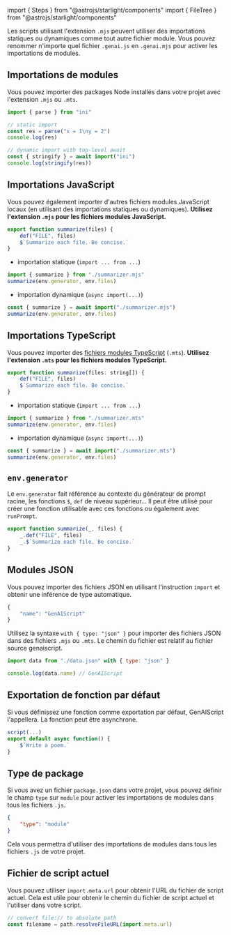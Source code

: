 import { Steps } from "@astrojs/starlight/components"
import { FileTree } from "@astrojs/starlight/components"

Les scripts utilisant l'extension `.mjs` peuvent utiliser des importations statiques ou dynamiques comme tout autre fichier module. Vous pouvez renommer n'importe quel fichier `.genai.js` en `.genai.mjs` pour activer les importations de modules.

## Importations de modules

Vous pouvez importer des packages Node installés dans votre projet avec l'extension `.mjs` ou `.mts`.

```js title="script.genai.mjs"
import { parse } from "ini"

// static import
const res = parse("x = 1\ny = 2")
console.log(res)

// dynamic import with top-level await
const { stringify } = await import("ini")
console.log(stringify(res))
```

## Importations JavaScript

Vous pouvez également importer d'autres fichiers modules JavaScript locaux (en utilisant des importations statiques ou dynamiques). **Utilisez l'extension `.mjs` pour les fichiers modules JavaScript.**

```js title="summarizer.mjs"
export function summarize(files) {
    def("FILE", files)
    $`Summarize each file. Be concise.`
}
```

* importation statique (`import ... from ...`)

```js
import { summarize } from "./summarizer.mjs"
summarize(env.generator, env.files)
```

* importation dynamique (`async import(...)`)

```js
const { summarize } = await import("./summarizer.mjs")
summarize(env.generator, env.files)
```

## Importations TypeScript

Vous pouvez importer des [fichiers modules TypeScript](../../../reference/reference/scripts/typescript/) (`.mts`). **Utilisez l'extension `.mts` pour les fichiers modules TypeScript.**

```js title="summarizer.mts"
export function summarize(files: string[]) {
    def("FILE", files)
    $`Summarize each file. Be concise.`
}
```

* importation statique (`import ... from ...`)

```js
import { summarize } from "./summarizer.mts"
summarize(env.generator, env.files)
```

* importation dynamique (`async import(...)`)

```js
const { summarize } = await import("./summarizer.mts")
summarize(env.generator, env.files)
```

## `env.generator`

Le `env.generator` fait référence au contexte du générateur de prompt racine, les fonctions `$`, `def` de niveau supérieur... Il peut être utilisé pour créer une fonction utilisable avec ces fonctions ou également avec `runPrompt`.

```js "_"
export function summarize(_, files) {
    _.def("FILE", files)
    _.$`Summarize each file. Be concise.`
}
```

## Modules JSON

Vous pouvez importer des fichiers JSON en utilisant l'instruction `import` et obtenir une inférence de type automatique.

```js title="data.json"
{
    "name": "GenAIScript"
}
```

Utilisez la syntaxe `with { type: "json" }` pour importer des fichiers JSON dans des fichiers `.mjs` ou `.mts`. Le chemin du fichier est relatif au fichier source genaiscript.

```js title="script.genai.mts"
import data from "./data.json" with { type: "json" }

console.log(data.name) // GenAIScript
```

## Exportation de fonction par défaut

Si vous définissez une fonction comme exportation par défaut, GenAIScript l'appellera. La fonction peut être asynchrone.

```js title="poem.genai.mjs" "export default async function() {" "}"
script(...)
export default async function() {
    $`Write a poem.`
}
```

## Type de package

Si vous avez un fichier `package.json` dans votre projet, vous pouvez définir le champ `type` sur `module` pour activer les importations de modules dans tous les fichiers `.js`.

```json
{
    "type": "module"
}
```

Cela vous permettra d'utiliser des importations de modules dans tous les fichiers `.js` de votre projet.

## Fichier de script actuel

Vous pouvez utiliser `import.meta.url` pour obtenir l'URL du fichier de script actuel. Cela est utile pour obtenir le chemin du fichier de script actuel et l'utiliser dans votre script.

```js title="script.genai.mjs"
// convert file:// to absolute path
const filename = path.resolveFileURL(import.meta.url)
```